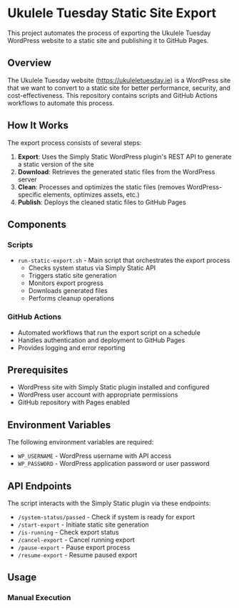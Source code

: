 # Ukulele Tuesday Static Site Export

This project automates the process of exporting the Ukulele Tuesday WordPress website to a static site and publishing it to GitHub Pages.

## Overview

The Ukulele Tuesday website (https://ukuleletuesday.ie) is a WordPress site that we want to convert to a static site for better performance, security, and cost-effectiveness. This repository contains scripts and GitHub Actions workflows to automate this process.

## How It Works

The export process consists of several steps:

1. **Export**: Uses the Simply Static WordPress plugin's REST API to generate a static version of the site
2. **Download**: Retrieves the generated static files from the WordPress server
3. **Clean**: Processes and optimizes the static files (removes WordPress-specific elements, optimizes assets, etc.)
4. **Publish**: Deploys the cleaned static files to GitHub Pages

## Components

### Scripts

- `run-static-export.sh` - Main script that orchestrates the export process
  - Checks system status via Simply Static API
  - Triggers static site generation
  - Monitors export progress
  - Downloads generated files
  - Performs cleanup operations

### GitHub Actions

- Automated workflows that run the export script on a schedule
- Handles authentication and deployment to GitHub Pages
- Provides logging and error reporting

## Prerequisites

- WordPress site with Simply Static plugin installed and configured
- WordPress user account with appropriate permissions
- GitHub repository with Pages enabled

## Environment Variables

The following environment variables are required:

- `WP_USERNAME` - WordPress username with API access
- `WP_PASSWORD` - WordPress application password or user password

## API Endpoints

The script interacts with the Simply Static plugin via these endpoints:

- `/system-status/passed` - Check if system is ready for export
- `/start-export` - Initiate static site generation
- `/is-running` - Check export status
- `/cancel-export` - Cancel running export
- `/pause-export` - Pause export process
- `/resume-export` - Resume paused export

## Usage

### Manual Execution

